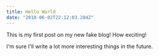 ```yaml
---
title: Hello World
date: "2018-06-02T22:12:03.284Z"
---
```


This is my first post on my new fake blog! How exciting!

I'm sure I'll write a lot more interesting things in the future.
